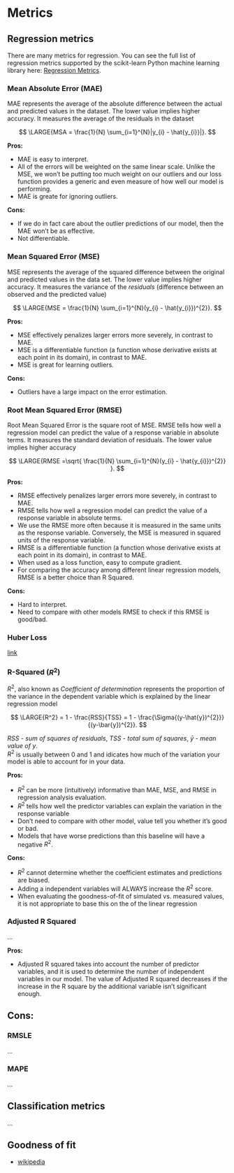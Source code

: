 # Metrics

## Regression metrics
There are many metrics for regression. You can see the full list of regression metrics supported by the scikit-learn Python machine learning library here: [Regression Metrics](https://scikit-learn.org/stable/modules/classes.html#regression-metrics).

### Mean Absolute Error (MAE)
MAE represents the average of the absolute difference between the actual and predicted values in the dataset. The lower value implies higher accuracy. It measures the average of the residuals in the dataset  

$$ \LARGE{MSA = \frac{1}{N} \sum_{i=1}^{N}|y_{i} - \hat{y_{i}}|}. $$

**Pros:** 
- MAE is easy to interpret.
- All of the errors will be weighted on the same linear scale. Unlike the MSE, we won’t be putting too much weight on our outliers and our loss function provides a generic and even measure of how well our model is performing.
- MAE is greate for ignoring outliers.

**Cons:**
- If we do in fact care about the outlier predictions of our model, then the MAE won’t be as effective.
- Not differentiable.

### Mean Squared Error (MSE)
MSE represents the average of the squared difference between the original and predicted values in the data set. The lower value implies higher accuracy. It measures the variance of the *residuals* (difference between an observed and the predicted value)  

$$ \LARGE{MSE = \frac{1}{N} \sum_{i=1}^{N}(y_{i} - \hat{y_{i}})^{2}}. $$

**Pros:** 
- MSE effectively penalizes larger errors more severely, in contrast to MAE.
- MSE is a differentiable function (a function whose derivative exists at each point in its domain), in contrast to MAE.
- MSE is great for learning outliers.

**Cons:**
- Outliers have a large impact on the error estimation.


### Root Mean Squared Error (RMSE)
Root Mean Squared Error is the square root of MSE. RMSE tells how well a regression model can predict the value of a response variable in absolute terms.  It measures the standard deviation of residuals. The lower value implies higher accuracy

$$ \LARGE{RMSE =\sqrt{ \frac{1}{N} \sum_{i=1}^{N}(y_{i} - \hat{y_{i}})^{2}} }. $$

**Pros:**
- RMSE effectively penalizes larger errors more severely, in contrast to MAE.
- RMSE tells how well a regression model can predict the value of a response variable in absolute terms.
- We use the RMSE more often because it is measured in the same units as the response variable. Conversely, the MSE is measured in squared units of the response variable.
- RMSE is a differentiable function (a function whose derivative exists at each point in its domain), in contrast to MAE.
- When used as a loss function, easy to compute gradient.
- For comparing the accuracy among different linear regression models, RMSE is a better choice than R Squared.

**Cons:**
- Hard to interpret.
- Need to compare with other models RMSE to check if this RMSE is good/bad.

### Huber Loss
[link](https://bigdatafinance.tw/index.php/tech/methodology/897-3-most-common-loss-functions-for-machine-learning-regression)

### R-Squared ($R^{2}$) 
$R^{2}$, also known as *Coefficient of determination* represents the proportion of the variance in the dependent variable which is explained by the linear regression model 

$$ \LARGE{R^2} = 1 - \frac{RSS}{TSS} = 1 - \frac{\Sigma{(y-\hat{y})^{2}}}{(y-\bar{y})^{2}}. $$

*RSS - 	sum of squares of residuals*, *TSS - total sum of squares*, *$\bar{y}$ - mean value of $y$*.  
$R^{2}$ is usually between 0 and 1 and idicates how much of the variation your model is able to account for in your data.


**Pros:**
- $R^{2}$ can be more (intuitively) informative than MAE, MSE, and RMSE in regression analysis evaluation.
- $R^{2}$ tells how well the predictor variables can explain the variation in the response variable
- Don’t need to compare with other model, value tell you whether it’s good or bad.
- Models that have worse predictions than this baseline will have a negative $R^{2}$.

**Cons:**
- $R^{2}$ cannot determine whether the coefficient estimates and predictions are biased.
- Adding a independent variables will ALWAYS increase the $R^{2}$ score.
- When evaluating the goodness-of-fit of simulated vs. measured values, it is not appropriate to base this on the  of the linear regression


### Adjusted R Squared 
...


**Pros:**
- Adjusted R squared takes into account the number of predictor variables, and it is used to determine the number of independent variables in our model. The value of Adjusted R squared decreases if the increase in the R square by the additional variable isn’t significant enough.

**Cons:**
- 

### RMSLE
...

### MAPE
...

## Classification metrics
...

## Goodness of fit
- [wikipedia](https://en.wikipedia.org/wiki/Goodness_of_fit)
